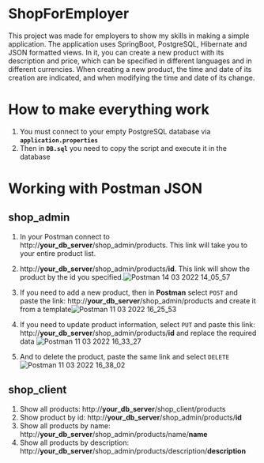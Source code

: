 # ShopForEmployer
This project was made for employers to show my skills in making a simple application.
The application uses SpringBoot, PostgreSQL, Hibernate and JSON formatted views. 
In it, you can create a new product with its description and price, which can be specified in different languages and in different currencies.
When creating a new product, the time and date of its creation are indicated, and when modifying the time and date of its change.
# How to make everything work
1. You must connect to your empty PostgreSQL database via __`application.properties`__
2. Then in __`DB.sql`__ you need to copy the script and execute it in the database
# Working with Postman JSON
## __shop_admin__
1. In your Postman connect to http://__your_db_server__/shop_admin/products. This link will take you to your entire product list.
2. http://__your_db_server__/shop_admin/products/__id__. This link will show the product by the id you specified.![Postman 14 03 2022 14_05_57](https://user-images.githubusercontent.com/90369211/158130436-44f4ca9f-962e-41e1-a72a-2c806b721a9a.png)

3. If you need to add a new product, then in __Postman__ select `POST` and paste the link: http://__your_db_server__/shop_admin/products and create it from a template![Postman 11 03 2022 16_25_53](https://user-images.githubusercontent.com/90369211/157849712-e2d028f7-2637-4102-92ef-2eaa8486f365.png)
4. If you need to update product information, select `PUT` and paste this link: http://__your_db_server__/shop_admin/products/__id__ and replace the required data ![Postman 11 03 2022 16_33_27](https://user-images.githubusercontent.com/90369211/157850915-38b0c7ea-722a-4226-861a-a5b4313b252d.png)
5. And to delete the product, paste the same link and select `DELETE` ![Postman 11 03 2022 16_38_02](https://user-images.githubusercontent.com/90369211/157854240-aa47df91-0a98-4690-85e4-be9809608bfd.png)
## __shop_client__
1. Show all products: http://__your_db_server__/shop_client/products
2. Show product by id: http://__your_db_server__/shop_admin/products/__id__
3. Show all products by name: http://__your_db_server__/shop_admin/products/name/__name__
4. Show all products by description: http://__your_db_server__/shop_admin/products/description/__description__
